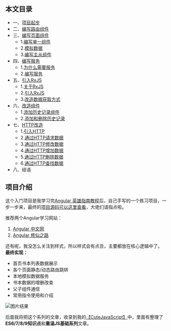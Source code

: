 ## 本文目录
* 一、[项目起步](https://github.com/pingan8787/Leo-JavaScript/blob/master/Angular/books%E9%A1%B9%E7%9B%AEdemo/angular_books_1.md)
* 二、[编写路由组件](https://github.com/pingan8787/Leo-JavaScript/blob/master/Angular/books%E9%A1%B9%E7%9B%AEdemo/angular_books_1.md)
* 三、[编写页面组件](https://github.com/pingan8787/Leo-JavaScript/blob/master/Angular/books%E9%A1%B9%E7%9B%AEdemo/angular_books_2.md)
  * 1.[编写单一组件](https://github.com/pingan8787/Leo-JavaScript/blob/master/Angular/books%E9%A1%B9%E7%9B%AEdemo/angular_books_2.md)
  * 2.[模拟数据](https://github.com/pingan8787/Leo-JavaScript/blob/master/Angular/books%E9%A1%B9%E7%9B%AEdemo/angular_books_2.md)
  * 3.[编写主从组件](https://github.com/pingan8787/Leo-JavaScript/blob/master/Angular/books%E9%A1%B9%E7%9B%AEdemo/angular_books_2.md)
* 四、[编写服务](https://github.com/pingan8787/Leo-JavaScript/blob/master/Angular/books%E9%A1%B9%E7%9B%AEdemo/angular_books_3.md)
  * 1.[为什么需要服务](https://github.com/pingan8787/Leo-JavaScript/blob/master/Angular/books%E9%A1%B9%E7%9B%AEdemo/angular_books_3.md)
  * 2.[编写服务](https://github.com/pingan8787/Leo-JavaScript/blob/master/Angular/books%E9%A1%B9%E7%9B%AEdemo/angular_books_3.md)
* 五、[引入RxJS](https://github.com/pingan8787/Leo-JavaScript/blob/master/Angular/books%E9%A1%B9%E7%9B%AEdemo/angular_books_3.md)
  * 1.[关于RxJS](https://github.com/pingan8787/Leo-JavaScript/blob/master/Angular/books%E9%A1%B9%E7%9B%AEdemo/angular_books_3.md)
  * 2.[引入RxJS](https://github.com/pingan8787/Leo-JavaScript/blob/master/Angular/books%E9%A1%B9%E7%9B%AEdemo/angular_books_3.md)
  * 3.[改造数据获取方式](https://github.com/pingan8787/Leo-JavaScript/blob/master/Angular/books%E9%A1%B9%E7%9B%AEdemo/angular_books_3.md)
* 六、[改造组件](https://github.com/pingan8787/Leo-JavaScript/blob/master/Angular/books%E9%A1%B9%E7%9B%AEdemo/angular_books_4.md)
  * 1.[添加历史记录组件](https://github.com/pingan8787/Leo-JavaScript/blob/master/Angular/books%E9%A1%B9%E7%9B%AEdemo/angular_books_4.md)
  * 2.[添加和删除历史记录](https://github.com/pingan8787/Leo-JavaScript/blob/master/Angular/books%E9%A1%B9%E7%9B%AEdemo/angular_books_4.md)
* 七、[HTTP改造](https://github.com/pingan8787/Leo-JavaScript/blob/master/Angular/books%E9%A1%B9%E7%9B%AEdemo/angular_books_4.md)
  * 1.[引入HTTP](https://github.com/pingan8787/Leo-JavaScript/blob/master/Angular/books%E9%A1%B9%E7%9B%AEdemo/angular_books_4.md)
  * 2.[通过HTTP请求数据](https://github.com/pingan8787/Leo-JavaScript/blob/master/Angular/books%E9%A1%B9%E7%9B%AEdemo/angular_books_4.md)
  * 3.[通过HTTP修改数据](https://github.com/pingan8787/Leo-JavaScript/blob/master/Angular/books%E9%A1%B9%E7%9B%AEdemo/angular_books_4.md)
  * 4.[通过HTTP增加数据](https://github.com/pingan8787/Leo-JavaScript/blob/master/Angular/books%E9%A1%B9%E7%9B%AEdemo/angular_books_4.md)
  * 5.[通过HTTP删除数据](https://github.com/pingan8787/Leo-JavaScript/blob/master/Angular/books%E9%A1%B9%E7%9B%AEdemo/angular_books_4.md)
  * 6.[通过HTTP查找数据](https://github.com/pingan8787/Leo-JavaScript/blob/master/Angular/books%E9%A1%B9%E7%9B%AEdemo/angular_books_4.md)
* 八、结语

## 项目介绍

这个入门项目是我学习完[Angular 英雄指南教程](https://angular.cn/tutorial)后，自己手写的一个练习项目，一步一步来，最终的[项目源码可以这里查看](https://github.com/pingan8787/Leo-JavaScript/tree/master/Cute-Angular/books%E9%A1%B9%E7%9B%AEdemo)，大佬们请指点啦。    

推荐两个Angular学习网站：   
1. [Angular 中文网](https://angular.cn/)   
2. [Angular 修仙之路](http://www.semlinker.com/)   

还有呢，我没怎么关注到样式，所以样式会有点丑，主要都放在核心逻辑中了。   
**最终实现：**    
* 首页书本列表数据展示
* 各个页面静态/动态路由跳转
* 本地模拟数据服务
* 书本数据的增删改查
* 父子组件通信
* 常用指令使用和介绍

![图片结果](https://user-gold-cdn.xitu.io/2019/2/23/1691828f7d7ff8f7?w=895&h=847&f=png&s=101062)

后面我将把这个系列的文章，收录到我的[【CuteJavaScript】](http://js.pingan8787.com)中，里面有整理了**ES6/7/8/9知识点**和**重温JS基础系列**文章。   